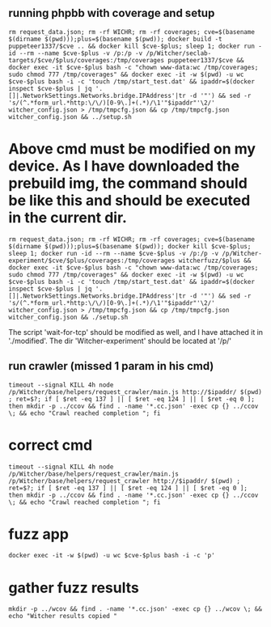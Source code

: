 


## running phpbb with coverage and setup
```rm request_data.json; rm -rf WICHR; rm -rf coverages; cve=$(basename $(dirname $(pwd)));plus=$(basename $(pwd)); docker build -t puppeteer1337/$cve .. && docker kill $cve-$plus; sleep 1; docker run -id --rm --name $cve-$plus -v /p:/p -v /p/Witcher/seclab-targets/$cve/$plus/coverages:/tmp/coverages puppeteer1337/$cve && docker exec -it $cve-$plus bash -c "chown www-data:wc /tmp/coverages; sudo chmod 777 /tmp/coverages" && docker exec -it -w $(pwd) -u wc $cve-$plus bash -i -c 'touch /tmp/start_test.dat' && ipaddr=$(docker inspect $cve-$plus | jq '.[]|.NetworkSettings.Networks.bridge.IPAddress'|tr -d '"') && sed -r 's/(^.*form_url.*http:\/\/)[0-9\.]+(.*)/\1'"$ipaddr"'\2/' witcher_config.json > /tmp/tmpcfg.json && cp /tmp/tmpcfg.json witcher_config.json && ../setup.sh```

# Above cmd must be modified on my device. As I have downloaded the prebuild img, the command should be like this and should be executed in the current dir.

```rm request_data.json; rm -rf WICHR; rm -rf coverages; cve=$(basename $(dirname $(pwd)));plus=$(basename $(pwd)); docker kill $cve-$plus; sleep 1; docker run -id --rm --name $cve-$plus -v /p:/p -v /p/Witcher-experiment/$cve/$plus/coverages:/tmp/coverages witcherfuzz/$plus && docker exec -it $cve-$plus bash -c "chown www-data:wc /tmp/coverages; sudo chmod 777 /tmp/coverages" && docker exec -it -w $(pwd) -u wc $cve-$plus bash -i -c 'touch /tmp/start_test.dat' && ipaddr=$(docker inspect $cve-$plus | jq '.[]|.NetworkSettings.Networks.bridge.IPAddress'|tr -d '"') && sed -r 's/(^.*form_url.*http:\/\/)[0-9\.]+(.*)/\1'"$ipaddr"'\2/' witcher_config.json > /tmp/tmpcfg.json && cp /tmp/tmpcfg.json witcher_config.json && ./setup.sh```

The script 'wait-for-tcp' should be modified as well, and I have attached it in './modified'. The dir 'Witcher-experiment' should be located at '/p/'

## run crawler (missed 1 param in his cmd)
```timeout --signal KILL 4h node /p/Witcher/base/helpers/request_crawler/main.js http://$ipaddr/ $(pwd) ; ret=$?; if [ $ret -eq 137 ] || [ $ret -eq 124 ] || [ $ret -eq 0 ]; then mkdir -p ../ccov && find . -name '*.cc.json' -exec cp {} ../ccov \; && echo "Crawl reached completion "; fi```

# correct cmd

```timeout --signal KILL 4h node /p/Witcher/base/helpers/request_crawler/main.js /p/Witcher/base/helpers/request_crawler http://$ipaddr/ $(pwd) ; ret=$?; if [ $ret -eq 137 ] || [ $ret -eq 124 ] || [ $ret -eq 0 ]; then mkdir -p ../ccov && find . -name '*.cc.json' -exec cp {} ../ccov \; && echo "Crawl reached completion "; fi```

# fuzz app
```docker exec -it -w $(pwd) -u wc $cve-$plus bash -i -c 'p'```

# gather fuzz results
```mkdir -p ../wcov && find . -name '*.cc.json' -exec cp {} ../wcov \; && echo "Witcher results copied "```
